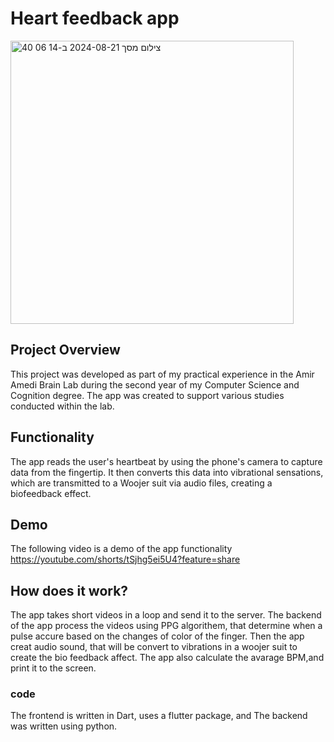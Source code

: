 # Heart feedback app
<img width="453" alt="צילום מסך 2024-08-21 ב-14 06 40" src="https://github.com/user-attachments/assets/82e8b5e1-8319-48e4-8fec-f4c05e0aedb5">

## Project Overview
This project was developed as part of my practical experience in the Amir Amedi Brain Lab during the second year of my Computer Science and Cognition degree.
The app was created to support various studies conducted within the lab.
## Functionality
The app reads the user's heartbeat by using the phone's camera to capture data from the fingertip.
It then converts this data into vibrational sensations, which are transmitted to a Woojer suit via audio files, creating a biofeedback effect.
## Demo
The following video is a demo of the app functionality
https://youtube.com/shorts/tSjhg5ei5U4?feature=share
## How does it work?
The app takes short videos in a loop and send it to the server.
The backend of the app process the videos using PPG algorithem, that determine when a pulse accure based on the changes of color of the finger.
Then the app creat audio sound, that will be convert to vibrations in a woojer suit to create the bio feedback affect.
The app also calculate the avarage BPM,and print it to the screen.
### code
The frontend is written in Dart, uses a flutter package, and The backend was written using python.
